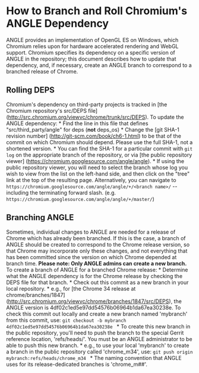 # How to Branch and Roll Chromium's ANGLE Dependency

ANGLE provides an implementation of OpenGL ES on Windows, which Chromium relies
upon for hardware accelerated rendering and WebGL support. Chromium specifies
its dependency on a specific version of ANGLE in the repository; this document
describes how to update that dependency, and, if necessary, create an ANGLE
branch to correspond to a branched release of Chrome.

## Rolling DEPS

Chromium's dependency on third-party projects is tracked in [the Chromium
repository's src/DEPS file]
(http://src.chromium.org/viewvc/chrome/trunk/src/DEPS). To update the ANGLE
dependency: * Find the line in this file that defines "src/third\_party/angle"
for deps (**not** deps\_os) * Change the [git SHA-1 revision number]
(http://git-scm.com/book/ch6-1.html) to be that of the commit on which Chromium
should depend. Please use the full SHA-1, not a shortened version. * You can
find the SHA-1 for a particular commit with `git log` on the appropriate branch
of the repository, or via [the public repository viewer]
(https://chromium.googlesource.com/angle/angle). * If using the public
repository viewer, you will need to select the branch whose log you wish to view
from the list on the left-hand side, and then click on the "tree" link at the
top of the resulting page. Alternatively, you can navigate to
`https://chromium.googlesource.com/angle/angle/+/<branch name>/` -- including
the terminating forward slash. (e.g.
`https://chromium.googlesource.com/angle/angle/+/master/`)

## Branching ANGLE

Sometimes, individual changes to ANGLE are needed for a release of Chrome which
has already been branched. If this is the case, a branch of ANGLE should be
created to correspond to the Chrome release version, so that Chrome may
incorporate only these changes, and not everything that has been committed since
the version on which Chrome depended at branch time. **Please note: Only ANGLE
admins can create a new branch.** To create a branch of ANGLE for a branched
Chrome release: * Determine what the ANGLE dependency is for the Chrome release
by checking the DEPS file for that branch. * Check out this commit as a new
branch in your local repository. * e.g., for [the Chrome 34 release at
chrome/branches/1847]
(http://src.chromium.org/viewvc/chrome/branches/1847/src/DEPS), the ANGLE
version is 4df02c1ed5e97dd54576b06964b1da67ea30238e. To check this commit out
locally and create a new branch named 'mybranch' from this commit, use: `git
checkout -b mybranch 4df02c1ed5e97dd54576b06964b1da67ea30238e
` * To create this new branch in the public repository, you'll need to push the
branch to the special Gerrit reference location, 'refs/heads/<branch name>'. You
must be an ANGLE administrator to be able to push this new branch. * e.g., to
use your local 'mybranch' to create a branch in the public repository called
'chrome\_m34', use: `git push origin mybranch:refs/heads/chrome_m34
` * The naming convention that ANGLE uses for its release-dedicated branches is
'chrome\_m##'.
